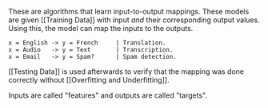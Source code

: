 These are algorithms that learn input-to-output mappings. These models are given [[Training Data]] with input *and* their corresponding output values. Using this, the model can map the inputs to the outputs.

```
x = English -> y = French     | Translation.
x = Audio   -> y = Text       | Transcription.
x = Email   -> y = Spam?      | Spam detection.
```

[[Testing Data]] is used afterwards to verify that the mapping was done correctly without [[Overfitting and Underfitting]].

Inputs are called "features" and outputs are called "targets".
